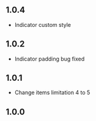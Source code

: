 ## 1.0.4
* Indicator custom style

## 1.0.2
* Indicator padding bug fixed

## 1.0.1
* Change items limitation 4 to 5

## 1.0.0
